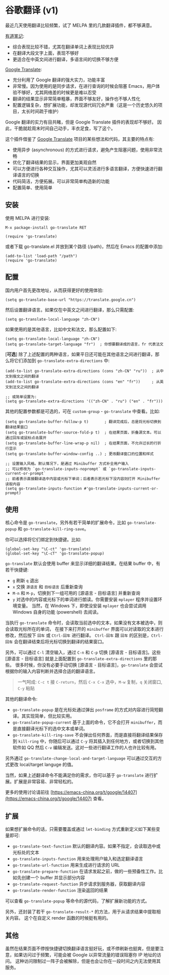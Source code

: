 # 谷歌翻译 (v1)

最近几天使用翻译比较频繁，试了 MELPA 里的几款翻译插件，都不够满意。

[有道笔记](https://github.com/xuchunyang/youdao-dictionary.el):
- 综合表现比较不错，尤其在翻译单词上表现比较优异
- 在翻译大段文字上面，表现不够好
- 更适合在中英文间进行翻译，多语言间的切换不够方便

[Google Translate](https://github.com/atykhonov/google-translate):
- 充分利用了 Google 翻译的强大实力，功能丰富
- 非常慢。因为使用的是同步请求，在进行查询的时候会阻塞 Emacs，用户体验不够好，尤其网络差的时候更是难以忍受
- 翻译的结果显示非常简单粗暴，界面不够友好，操作也不够人性化
- 配置逻辑复杂，想扩展功能，却发现源代码冗余严重（这是一个历史悠久的项目，太长时间疏于维护）

Google 翻译的实力有目共睹，但是 Google Translate 插件的表现却不够好。
因此，干脆就趁周末时间自己动手，丰衣足食，写了这个。

这个插件借鉴了 [Google Translate](https://github.com/atykhonov/google-translate) 项目的某些想法和代码，其主要的特点有:
- 使用异步 (asynchronous) 的方式进行请求，避免产生阻塞问题，使用非常流畅
- 优化了翻译结果的显示，界面更加美观自然
- 可以方便进行各种交互操作，尤其可以灵活进行多语言翻译，方便快速进行翻译语言的切换
- 代码简洁，方便拓展。可以非常简单构造新的功能
- 配置简单、使用简单

## 安装

使用 MELPA 进行安装:
```
M-x package-install go-translate RET

(require 'go-translate)
```

或者下载 go-translate.el 并放到某个路径 (/path)，然后在 Emacs 的配置中添加:
```elisp
(add-to-list 'load-path "/path")
(require 'go-translate)
```

## 配置

国内用户首先更改地址，从而获得更好的使用体验:
```elisp
(setq go-translate-base-url "https://translate.google.cn")
```

然后设置翻译语言。如果仅在中英文之间进行翻译，那么只需配置:
```elisp
(setq go-translate-local-language "zh-CN")
```

如果使用的是其他语言，比如中文和法文，那么配置如下:
```elisp
(setq go-translate-local-language "zh-CN")
(setq go-translate-target-language "fr")  ; 你想要翻译成的语言，fr 代表法文
```

[**可选**] 除了上述配置的两种语言，如果平日还可能在其他语言之间进行翻译，那么将它们添加到 `go-translate-extra-directions` 中:
```elisp
(add-to-list go-translate-extra-directions (cons "zh-CN" "ru"))  ; 从中文到俄文之间的翻译
(add-to-list go-translate-extra-directions (cons "en" "fr"))     ; 从英文到法文之间的翻译

;; 或简单设置为:
(setq go-translate-extra-directions '(("zh-CN" . "ru") ("en" . "fr")))
```

其他的配置参数都是可选的，可在 `custom-group` - `go-translate` 中查看。比如:
```elisp
(setq go-translate-buffer-follow-p t)       ; 翻译完成后，总是将光标切换到翻译结果窗口
(setq go-translate-buffer-source-fold-p t)  ; 在结果页面，折叠源文本。可以通过回车或鼠标点击展开
(setq go-translate-buffer-line-wrap-p nil)  ; 在结果页面，不允许过长的行折行显示
(setq go-translate-buffer-window-config ..) ; 更改翻译窗口的位置和样式

;; 设置输入风格。默认情况下，是通过 Minibuffer 方式补全用户输入
;; 可以修改为 `go-translate-inputs-noprompt` 或 `go-translate-inputs-current-or-prompt`
;; 前者表示直接翻译选中内容或光标下单词；后者表示若光标下没内容则打开 Minibuffer 读取内容
(setq go-translate-inputs-function #'go-translate-inputs-current-or-prompt)
```

## 使用

核心命令是 `go-translate`，另外有若干简单的扩展命令，比如 `go-translate-popup` 和 `go-translate-kill-ring-save`。

你可以选择将它们绑定到快捷键。比如:
```elisp
(global-set-key "\C-ct" 'go-translate)
(global-set-key "\C-cT" 'go-translate-popup)
```

`go-translate` 默认会使用 buffer 来显示详细的翻译结果。在结果 buffer 中，有若干快捷键:
- `g` 刷新 `q` 退出
- `x` 交换 `源语言` 和 `目标语言` 后重新查询
- `M-n` 和 `M-p`，切换到下一组可用的 [源语言 - 目标语言] 并重新查询
- `y` 对选中的内容或光标下的单词进行朗读。你需要安装 `mplayer` 程序并设置环境变量。
   当然，在 Windows 下，即使没安装 `mplayer` 也会尝试调用 Windows 自身的功能 (powershell) 去阅读。

当执行 `go-translate` 命令时，会读取当前选中的文本，如果没有文本被选中，则会读取光标所在的单词，
在接下来打开的 `minibuffer` 界面可以对读取的文本进行修改，然后按下 `回车` 或 `Ctrl-回车` 进行翻译。
`Ctrl-回车` 跟 `回车` 的区别是，`Ctrl-回车` 会在翻译结束后将光标切换到翻译的结果窗口。

另外，可以通过 `C-l` 清空输入，通过 `C-n` 和 `C-p` 切换 [源语言 - 目标语言]。这些 [源语言 - 目标语言] 就是上面配置到 `go-translate-extra-directions` 里的那些。
很多时候，你没有必要手动切换 [源语言 - 目标语言]，`go-translate` 会尝试根据你的输入内容判断并选择合适的翻译语言。

> 一气呵成: `C-c t` 接 `C-return`，然后 `C-x C-x` 选中，`M-w` 复制，`q` 关闭窗口, `C-y` 粘贴

其他的翻译命令:
- `go-translate-popup` 是在光标处通过弹出 `posframe` 的方式对内容进行简短翻译。其实现简单，但比较实用。
- `go-translate-popup-current` 基于上面的命令，它不会打开 `minibuffer`，而是直接翻译光标下的选中文本或单词。
- `go-translate-kill-ring-save` 不会弹出任何界面，而是直接将翻译结果保存到 `kill-ring` 中，你随后可以通过 `C-y` 将其插入到任何地方，或者切换到其他软件如 QQ 然后 `C-v` 编辑发送。这对一些进行翻译工作的人也许比较有用。

另外通过 `go-translate-change-local-and-target-language` 可以通过交互的方式更改 local/target languge 的值。

当然，如果上述翻译命令不能满足你的需求，你可以基于 `go-translate` 进行扩展。扩展是非常容易、非常轻松的。

更多的使用讨论请前往 [https://emacs-china.org/t/google/14407](https://emacs-china.org/t/google/14407) 查看。

## 扩展

如果想扩展命令的话，只需要覆盖或通过 `let-binding` 方式重新定义如下某些变量即可:
- `go-translate-text-function` 默认的翻译内容。如果不指定，会读取选中或光标处的文本
- `go-translate-inputs-function` 用来处理用户输入和选定翻译语言
- `go-translate-url-function` 用来生成进行请求的 URL
- `go-translate-prepare-function` 在请求发起之前，做的一些预备性工作。比如先创建一个 buffer 并显示部分内容
- `go-translate-request-function` 异步请求到服务器，获取翻译内容
- `go-translate-render-function` 渲染返回的结果

可以查看 `go-translate-popup` 等命令的源代码，了解扩展新功能的方式。

另外，还封装了若干 `go-translate-result-*` 的方法，用于从请求结果中提取相关内容。
这个在自定义 render 函数的时候挺有用的。

## 其他

虽然在结果页面不停按快捷键切换翻译语言挺好玩，或不停刷新也挺爽，但是要注意，如果访问过于频繁，可能会被 Google 以异常流量的错误阻塞你 IP 地址的访问。
这种访问限制过一阵子会被解除，但是也会让你在一段时间之内无法使用其服务。
